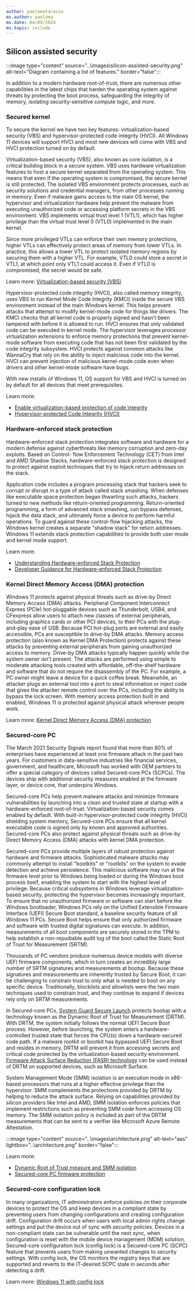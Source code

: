 ```yaml
---
author: paolomatarazzo
ms.author: paoloma
ms.date: 04/09/2024
ms.topic: include
---
```


## Silicon assisted security

:::image type="content" source="..\images\silicon-assisted-security.png" alt-text="Diagram containing a list of features." border="false":::

In addition to a modern hardware root-of-trust, there are numerous other capabilities in the latest chips that harden the operating system against threats by protecting the boot process, safeguarding the integrity of memory, isolating security-sensitive compute logic, and more.

### Secured kernel

To secure the kernel we have two key features: virtualization-based security (VBS) and hypervisor-protected code integrity (HVCI). All Windows 11 devices will support HVCI and most new devices will come with VBS and HVCI protection turned on by default.

Virtualization-based security (VBS), also known as core isolation, is a critical building block in a secure system. VBS uses hardware virtualization features to host a secure kernel separated from the operating system. This means that even if the operating system is compromised, the secure kernel is still protected. The isolated VBS environment protects processes, such as security solutions and credential managers, from other processes running in memory. Even if malware gains access to the main OS kernel, the hypervisor and virtualization hardware help prevent the malware from executing unauthorized code or accessing platform secrets in the VBS environment. VBS
implements virtual trust level 1 (VTL1), which has higher privilege than the virtual trust level 0 (VTL0) implemented in the main kernel.

Since more privileged VTLs can enforce their own memory protections, higher VTLs can effectively protect areas of memory from lower VTLs. In practice, this allows a lower VTL to protect isolated memory regions by securing them with a higher VTL. For example, VTL0 could store a secret in VTL1, at which point only VTL1 could access it. Even if VTL0 is compromised, the secret would be safe.

Learn more: [Virtualization-based security (VBS)](/windows-hardware/design/device-experiences/oem-vbs)

Hypervisor-protected code integrity (HVCI), also called memory integrity, uses VBS to run Kernel Mode Code Integrity (KMCI) inside the secure VBS environment instead of the main Windows kernel. This helps prevent attacks that attempt to modify kernel-mode code for things like drivers. The KMCI checks that all kernel code is properly signed and hasn't been tampered with before it is allowed to run. HVCI ensures that only validated code can be executed in kernel mode. The hypervisor leverages processor virtualization extensions to enforce memory protections that prevent kernel-mode software from executing code that has not been first validated by the code integrity subsystem. HVCI protects against common attacks like WannaCry that rely on the ability to inject malicious code into the kernel. HVCI can prevent injection of malicious kernel-mode code even when drivers and other kernel-mode software have bugs.

With new installs of Windows 11, OS support for VBS and HVCI is turned on by default for all devices that meet prerequisites.

Learn more:

- [Enable virtualization-based protection of code integrity](../../hardware-security/enable-virtualization-based-protection-of-code-integrity.md)
- [Hypervisor-protected Code Integrity (HVCI)](/windows/security/hardware-security/enable-virtualization-based-protection-of-code-integrity)

### Hardware-enforced stack protection

Hardware-enforced stack protection integrates software and hardware for a modern defense against cyberthreats like memory corruption and zero-day exploits. Based on Control- flow Enforcement Technology (CET) from Intel and AMD Shadow Stacks, hardware-enforced stack protection is designed to protect against exploit techniques that try to hijack return addresses on the stack.

Application code includes a program processing stack that hackers seek to corrupt or disrupt in a type of attack called stack smashing. When defenses like executable space protection began thwarting such attacks, hackers turned to new methods like return-oriented programming. Return-oriented programming, a form of advanced stack smashing, can bypass defenses, hijack the data stack, and ultimately force a device to perform harmful operations. To guard against these control-flow hijacking attacks, the Windows kernel creates a separate "shadow stack" for return addresses. Windows 11 extends stack protection capabilities to provide both user mode and kernel mode support.

Learn more:

- [Understanding Hardware-enforced Stack Protection](https://techcommunity.microsoft.com/t5/windows-os-platform-blog/understanding-hardware-enforced-stack-protection/ba-p/1247815)
- [Developer Guidance for Hardware-enforced Stack Protection](https://techcommunity.microsoft.com/t5/windows-kernel-internals/developer-guidance-for-hardware-enforced-stack-protection/ba-p/2163340)

### Kernel Direct Memory Access (DMA) protection

Windows 11 protects against physical threats such as drive-by Direct Memory Access (DMA) attacks. Peripheral Component Interconnect Express (PCIe) hot-pluggable devices such as Thunderbolt, USB4, and CFexpress allow users to attach new classes of external peripherals, including graphics cards or other PCI devices, to their PCs with the plug-and-play ease of USB. Because PCI hot-plug ports are external and easily accessible, PCs are susceptible to drive-by DMA attacks. Memory access protection (also known as Kernel DMA Protection) protects against these attacks by preventing external peripherals from gaining unauthorized access to memory. Drive-by DMA attacks typically happen quickly while the system owner isn't present. The attacks are performed using simple to moderate attacking tools created with affordable, off-the-shelf hardware and software that do not require the disassembly of the PC. For example, a PC owner might leave a device for a quick coffee break. Meanwhile, an attacker plugs an external tool into a port to steal information or inject code that gives the attacker remote control over the PCs, including the ability to bypass the lock screen. With memory access protection built in and enabled, Windows 11 is protected against physical attack wherever people work.

Learn more: [Kernel Direct Memory Access (DMA) protection](/windows/security/hardware-security/kernel-dma-protection-for-thunderbolt)

### Secured-core PC

The March 2021 Security Signals report found that more than 80% of enterprises have experienced at least one firmware attack in the past two years. For customers in data-sensitive industries like financial services, government, and healthcare, Microsoft has worked with OEM partners to offer a special category of devices called Secured-core PCs (SCPCs). The devices ship with additional security measures enabled at the firmware layer, or device core, that underpins Windows.

Secured-core PCs help prevent malware attacks and minimize firmware vulnerabilities by launching into a clean and trusted state at startup with a hardware-enforced root-of-trust. Virtualization-based security comes enabled by default. With built-in hypervisor-protected code integrity (HVCI) shielding system memory, Secured-core PCs ensure that all kernel executable code is signed only by known and approved authorities. Secured-core PCs also protect against physical threats such as drive-by Direct Memory Access (DMA) attacks with kernel DMA protection.

Secured-core PCs provide multiple layers of robust protection against hardware and firmware attacks. Sophisticated malware attacks may commonly attempt to install "bootkits" or "rootkits" on the system to evade detection and achieve persistence. This malicious software may run at the firmware level prior to Windows being loaded or during the Windows boot process itself, enabling the system to start with the highest level of privilege. Because critical subsystems in Windows leverage virtualization-based security, protecting the hypervisor becomes increasingly important. To ensure that no unauthorized firmware or software can start before the Windows bootloader, Windows PCs rely on the Unified Extensible Firmware Interface (UEFI) Secure Boot standard, a baseline security feature of all Windows 11 PCs. Secure Boot helps ensure that only authorized firmware and software with trusted digital signatures can execute. In addition, measurements of all boot components are securely stored in the TPM to help establish a non-repudiable audit log of the boot called the Static Root of Trust for Measurement (SRTM).

Thousands of PC vendors produce numerous device models with diverse UEFI firmware components, which in turn creates an incredibly large number of SRTM signatures and measurements at bootup. Because these signatures and measurements are inherently trusted by Secure Boot, it can be challenging to constrain trust to only what is needed to boot on any specific device. Traditionally, blocklists and allowlists were the two main techniques used to constrain trust, and they continue to expand if devices rely only on SRTM measurements.

In Secured-core PCs, [System Guard Secure Launch](/windows/security/hardware-security/system-guard-secure-launch-and-smm-protection) protects bootup with a technology known as the Dynamic Root of Trust for Measurement (DRTM). With DRTM, the system initially follows the normal UEFI Secure Boot process. However, before launching, the system enters a hardware-controlled trusted state that forces the CPU(s) down a hardware-secured code path. If a malware rootkit or bootkit has bypassed UEFI Secure Boot and resides in memory, DRTM will prevent it from accessing secrets and critical code protected by the virtualization-based security environment. [Firmware Attack Surface Reduction (FASR) technology](/windows-hardware/drivers/bringup/firmware-attack-surface-reduction) can be used instead of DRTM on supported devices, such as Microsoft Surface.

System Management Mode (SMM) isolation is an execution mode in x86-based processors that runs at a higher effective privilege than the hypervisor. SMM complements the protections provided by DRTM by helping to reduce the attack surface. Relying on capabilities provided by silicon providers like Intel and AMD, SMM isolation enforces policies that implement restrictions such as preventing SMM code from accessing OS memory. The SMM isolation policy is included as part of the DRTM measurements that can be sent to a verifier like Microsoft Azure Remote Attestation.

:::image type="content" source="..\images\architecture.png" alt-text="aas" lightbox="..\architecture.png" border="false":::

Learn more:

- [Dynamic Root of Trust measure and SMM isolation](https://www.microsoft.com/security/blog/2020/09/01/force-firmware-code-to-be-measured-and-attested-by-secure-launch-on-windows-10/)
- [Secured-core PC firmware protection](/windows-hardware/design/device-experiences/oem-highly-secure-11)

### Secured-core configuration lock

In many organizations, IT administrators enforce policies on their corporate devices to protect the OS and keep devices in a compliant state by preventing users from changing configurations and creating configuration drift. Configuration drift occurs when users with local admin rights change settings and put the device out of sync with security policies. Devices in a non-compliant state can be vulnerable until the next sync, when configuration is reset with the mobile device management (MDM) solution. Secured-core configuration lock (config lock) is a Secured-core PC (SCPC) feature that prevents users from making unwanted changes to security settings. With config lock, the OS monitors the registry keys that are supported and reverts to the IT-desired SCPC state in seconds after detecting a drift.

Learn more: [Windows 11 with config lock](/windows/client-management/mdm/config-lock)
